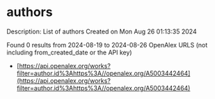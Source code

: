 # authors
Description: List of authors
Created on Mon Aug 26 01:13:35 2024

Found 0 results from 2024-08-19 to 2024-08-26
OpenAlex URLS (not including from_created_date or the API key)
- [https://api.openalex.org/works?filter=author.id%3Ahttps%3A//openalex.org/A5003442464](https://api.openalex.org/works?filter=author.id%3Ahttps%3A//openalex.org/A5003442464)


